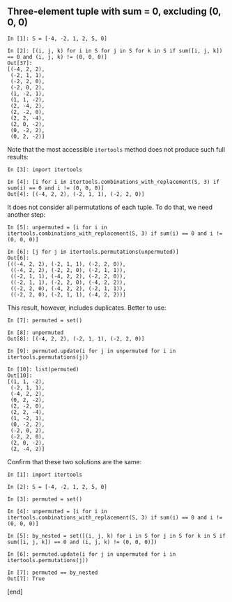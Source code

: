 ## Three-element tuple with sum = 0, excluding (0, 0, 0)

    In [1]: S = [-4, -2, 1, 2, 5, 0]
    
    In [2]: [(i, j, k) for i in S for j in S for k in S if sum([i, j, k]) == 0 and (i, j, k) != (0, 0, 0)]
    Out[37]: 
    [(-4, 2, 2),
     (-2, 1, 1),
     (-2, 2, 0),
     (-2, 0, 2),
     (1, -2, 1),
     (1, 1, -2),
     (2, -4, 2),
     (2, -2, 0),
     (2, 2, -4),
     (2, 0, -2),
     (0, -2, 2),
     (0, 2, -2)]

Note that the most accessible `itertools` method does not produce such full results:

    In [3]: import itertools

    In [4]: [i for i in itertools.combinations_with_replacement(S, 3) if sum(i) == 0 and i != (0, 0, 0)] 
    Out[4]: [(-4, 2, 2), (-2, 1, 1), (-2, 2, 0)]

It does not consider all permutations of each tuple. To do that, we need another step:

    In [5]: unpermuted = [i for i in itertools.combinations_with_replacement(S, 3) if sum(i) == 0 and i != (0, 0, 0)]
    
    In [6]: [j for j in itertools.permutations(unpermuted)]
    Out[6]: 
    [((-4, 2, 2), (-2, 1, 1), (-2, 2, 0)),
     ((-4, 2, 2), (-2, 2, 0), (-2, 1, 1)),
     ((-2, 1, 1), (-4, 2, 2), (-2, 2, 0)),
     ((-2, 1, 1), (-2, 2, 0), (-4, 2, 2)),
     ((-2, 2, 0), (-4, 2, 2), (-2, 1, 1)),
     ((-2, 2, 0), (-2, 1, 1), (-4, 2, 2))]

This result, however, includes duplicates. Better to use:
    
    In [7]: permuted = set()
    
    In [8]: unpermuted
    Out[8]: [(-4, 2, 2), (-2, 1, 1), (-2, 2, 0)]
    
    In [9]: permuted.update(i for j in unpermuted for i in itertools.permutations(j))
    
    In [10]: list(permuted)
    Out[10]: 
    [(1, 1, -2),
     (-2, 1, 1),
     (-4, 2, 2),
     (0, 2, -2),
     (2, -2, 0),
     (2, 2, -4),
     (1, -2, 1),
     (0, -2, 2),
     (-2, 0, 2),
     (-2, 2, 0),
     (2, 0, -2),
     (2, -4, 2)]

Confirm that these two solutions are the same:

    In [1]: import itertools
    
    In [2]: S = [-4, -2, 1, 2, 5, 0]
    
    In [3]: permuted = set()
    
    In [4]: unpermuted = [i for i in itertools.combinations_with_replacement(S, 3) if sum(i) == 0 and i != (0, 0, 0)]
    
    In [5]: by_nested = set([(i, j, k) for i in S for j in S for k in S if sum([i, j, k]) == 0 and (i, j, k) != (0, 0, 0)])
    
    In [6]: permuted.update(i for j in unpermuted for i in itertools.permutations(j))
    
    In [7]: permuted == by_nested
    Out[7]: True


[end]

